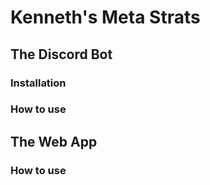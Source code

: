 # Kenneth's Meta Strats

## The Discord Bot

### Installation

### How to use

## The Web App

### How to use